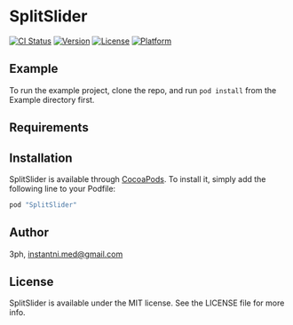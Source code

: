 # SplitSlider

[![CI Status](http://img.shields.io/travis/3ph/SplitSlider.svg?style=flat)](https://travis-ci.org/3ph/SplitSlider)
[![Version](https://img.shields.io/cocoapods/v/SplitSlider.svg?style=flat)](http://cocoapods.org/pods/SplitSlider)
[![License](https://img.shields.io/cocoapods/l/SplitSlider.svg?style=flat)](http://cocoapods.org/pods/SplitSlider)
[![Platform](https://img.shields.io/cocoapods/p/SplitSlider.svg?style=flat)](http://cocoapods.org/pods/SplitSlider)

## Example

To run the example project, clone the repo, and run `pod install` from the Example directory first.

## Requirements

## Installation

SplitSlider is available through [CocoaPods](http://cocoapods.org). To install
it, simply add the following line to your Podfile:

```ruby
pod "SplitSlider"
```

## Author

3ph, instantni.med@gmail.com

## License

SplitSlider is available under the MIT license. See the LICENSE file for more info.
